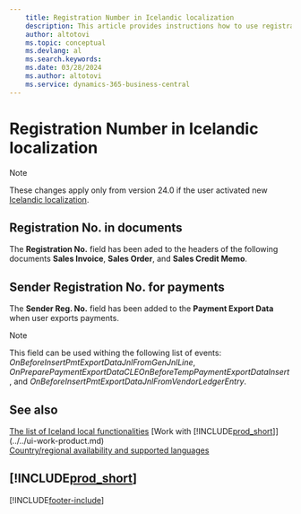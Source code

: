 ```yaml
---
    title: Registration Number in Icelandic localization
    description: This article provides instructions how to use registration numbers in the Icelandic localization.
    author: altotovi
    ms.topic: conceptual
    ms.devlang: al
    ms.search.keywords:
    ms.date: 03/28/2024
    ms.author: altotovi
    ms.service: dynamics-365-business-central
---
```


# Registration Number in Icelandic localization 

> [!NOTE]
> These changes apply only from version 24.0 if the user activated new [Icelandic localization](iceland-global-core-app.md).  

## Registration No. in documents

The **Registration No.** field has been aded to the headers of the following documents **Sales Invoice**, **Sales Order**, and **Sales Credit Memo**.  

## Sender Registration No. for payments  

The **Sender Reg. No.** field has been added to the **Payment Export Data** when user exports payments.  

> [!NOTE]
> This field can be used withing the following list of events: _OnBeforeInsertPmtExportDataJnlFromGenJnlLine_, _OnPreparePaymentExportDataCLEOnBeforeTempPaymentExportDataInsert_, and _OnBeforeInsertPmtExportDataJnlFromVendorLedgerEntry_.  

## See also

[The list of Iceland local functionalities](iceland-local-functionality.md) 
[Work with [!INCLUDE[prod_short](../../includes/prod_short.md)]](../../ui-work-product.md)  
[Country/regional availability and supported languages](/dynamics365/business-central/dev-itpro/compliance/apptest-countries-and-translations)  

## [!INCLUDE[prod_short](../../includes/free_trial_md.md)]

[!INCLUDE[footer-include](../../includes/footer-banner.md)]
